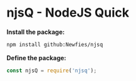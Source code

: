 # njsQ - NodeJS Quick

**Install the package:**
```bash
npm install github:Newfies/njsq
```

**Define the package:**
```js
const njsQ = require('njsq');
```